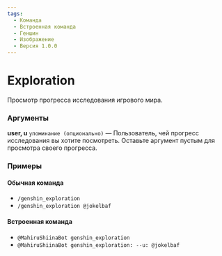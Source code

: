 ```yaml
---
tags:
  - Команда
  - Встроенная команда
  - Геншин
  - Изображение
  - Версия 1.0.0
---
```


# Exploration

Просмотр прогресса исследования игрового мира.

### Аргументы

**user, u**  `упоминание (опционально)` — Пользователь, чей прогресс исследования вы хотите посмотреть. Оставьте аргумент пустым для просмотра своего прогресса.

### Примеры

#### Обычная команда
+ `/genshin_exploration`
+ `/genshin_exploration @jokelbaf`

#### Встроенная команда
+ `@MahiruShiinaBot genshin_exploration`
+ `@MahiruShiinaBot genshin_exploration: --u: @jokelbaf`